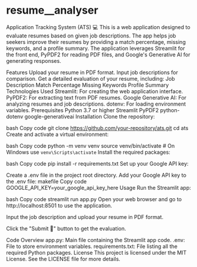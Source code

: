 # resume__analyser
Application Tracking System (ATS) 💻
This is a web application designed to evaluate resumes based on given job descriptions. The app helps job seekers improve their resumes by providing a match percentage, missing keywords, and a profile summary. The application leverages Streamlit for the front end, PyPDF2 for reading PDF files, and Google's Generative AI for generating responses.

Features
Upload your resume in PDF format.
Input job descriptions for comparison.
Get a detailed evaluation of your resume, including:
Job Description Match Percentage
Missing Keywords
Profile Summary
Technologies Used
Streamlit: For creating the web application interface.
PyPDF2: For extracting text from PDF resumes.
Google Generative AI: For analyzing resumes and job descriptions.
dotenv: For loading environment variables.
Prerequisites
Python 3.7 or higher
Streamlit
PyPDF2
python-dotenv
google-generativeai
Installation
Clone the repository:

bash
Copy code
git clone https://github.com/your-repository/ats.git
cd ats
Create and activate a virtual environment:

bash
Copy code
python -m venv venv
source venv/bin/activate  # On Windows use `venv\Scripts\activate`
Install the required packages:

bash
Copy code
pip install -r requirements.txt
Set up your Google API key:

Create a .env file in the project root directory.
Add your Google API key to the .env file:
makefile
Copy code
GOOGLE_API_KEY=your_google_api_key_here
Usage
Run the Streamlit app:

bash
Copy code
streamlit run app.py
Open your web browser and go to http://localhost:8501 to use the application.

Input the job description and upload your resume in PDF format.

Click the "Submit 🚀" button to get the evaluation.

Code Overview
app.py: Main file containing the Streamlit app code.
.env: File to store environment variables.
requirements.txt: File listing all the required Python packages.
License
This project is licensed under the MIT License. See the LICENSE file for more details.
